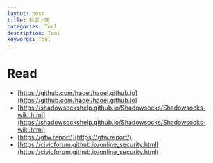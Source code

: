 ```yaml
---
layout: post
title: 科学上网
categories: Tool
description: Tool
keywords: Tool
---
```


# Read

- [https://github.com/haoel/haoel.github.io](https://github.com/haoel/haoel.github.io)
- [https://shadowsockshelp.github.io/Shadowsocks/Shadowsocks-wiki.html](https://shadowsockshelp.github.io/Shadowsocks/Shadowsocks-wiki.html)
- [https://gfw.report/](https://gfw.report/)
- [https://civicforum.github.io/online_security.html](https://civicforum.github.io/online_security.html)
